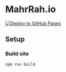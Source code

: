 # MahrRah.io

[![Deploy to GitHub Pages](https://github.com/MahrRah/MahrRah.github.io/actions/workflows/gh-pages.deploy.yml/badge.svg)](https://github.com/MahrRah/MahrRah.github.io/actions/workflows/gh-pages.deploy.yml)

## Setup

### Build site

```sh
npm run build
```
